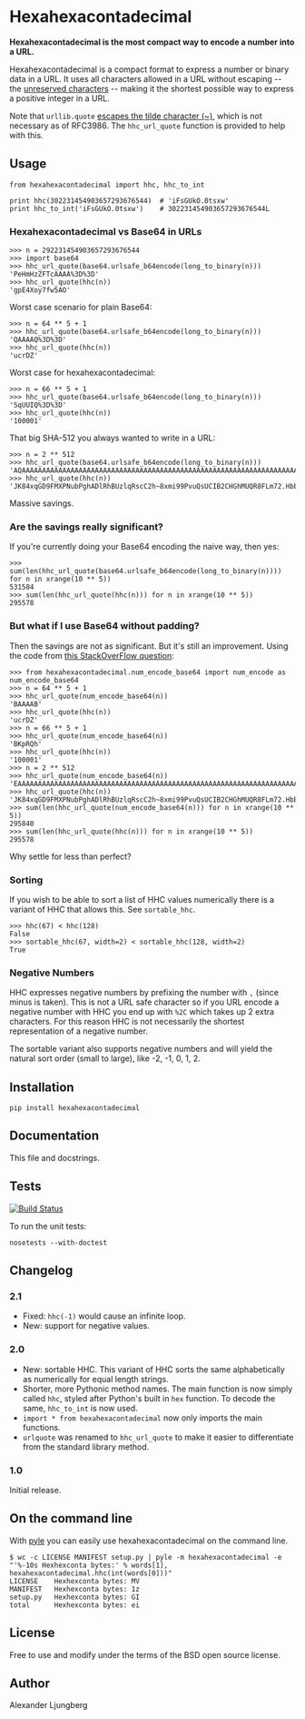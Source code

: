 Hexahexacontadecimal
====================

**Hexahexacontadecimal is the most compact way to encode a number into a URL.**

Hexahexacontadecimal is a compact format to express a number or binary data in a URL. It uses all characters allowed in
a URL without escaping -- the [unreserved characters](http://tools.ietf.org/html/rfc3986#section-2.3) -- making it the
shortest possible way to express a positive integer in a URL.

Note that `urllib.quote` [escapes the tilde character (~)](http://bugs.python.org/issue16285), which is not necessary as
of RFC3986. The `hhc_url_quote` function is provided to help with this.

## Usage

    from hexahexacontadecimal import hhc, hhc_to_int

    print hhc(302231454903657293676544)  # 'iFsGUkO.0tsxw'
    print hhc_to_int('iFsGUkO.0tsxw')    # 302231454903657293676544L

### Hexahexacontadecimal vs Base64 in URLs

    >>> n = 292231454903657293676544
    >>> import base64
    >>> hhc_url_quote(base64.urlsafe_b64encode(long_to_binary(n)))
    'PeHmHzZFTcAAAA%3D%3D'
    >>> hhc_url_quote(hhc(n))
    'gpE4Xoy7fw5AO'

Worst case scenario for plain Base64:

    >>> n = 64 ** 5 + 1
    >>> hhc_url_quote(base64.urlsafe_b64encode(long_to_binary(n)))
    'QAAAAQ%3D%3D'
    >>> hhc_url_quote(hhc(n))
    'ucrDZ'

Worst case for hexahexacontadecimal:

    >>> n = 66 ** 5 + 1
    >>> hhc_url_quote(base64.urlsafe_b64encode(long_to_binary(n)))
    'SqUUIQ%3D%3D'
    >>> hhc_url_quote(hhc(n))
    '100001'

That big SHA-512 you always wanted to write in a URL:

    >>> n = 2 ** 512
    >>> hhc_url_quote(base64.urlsafe_b64encode(long_to_binary(n)))
    'AQAAAAAAAAAAAAAAAAAAAAAAAAAAAAAAAAAAAAAAAAAAAAAAAAAAAAAAAAAAAAAAAAAAAAAAAAAAAAAAAAAAAAA%3D'
    >>> hhc_url_quote(hhc(n))
    'JK84xqGD9FMXPNubPghADlRhBUzlqRscC2h~8xmi99PvuQsUCIB2CHGhMUQR8FLm72.Hbbctkqi89xspay~y4'

Massive savings.

### Are the savings really significant?

If you're currently doing your Base64 encoding the naive way, then yes:

    >>> sum(len(hhc_url_quote(base64.urlsafe_b64encode(long_to_binary(n)))) for n in xrange(10 ** 5))
    531584
    >>> sum(len(hhc_url_quote(hhc(n))) for n in xrange(10 ** 5))
    295578

### But what if I use Base64 without padding?

Then the savings are not as significant. But it's still an improvement. Using the code from [this StackOverFlow
question](http://stackoverflow.com/a/561704/76900):

    >>> from hexahexacontadecimal.num_encode_base64 import num_encode as num_encode_base64
    >>> n = 64 ** 5 + 1
    >>> hhc_url_quote(num_encode_base64(n))
    'BAAAAB'
    >>> hhc_url_quote(hhc(n))
    'ucrDZ'
    >>> n = 66 ** 5 + 1
    >>> hhc_url_quote(num_encode_base64(n))
    'BKpRQh'
    >>> hhc_url_quote(hhc(n))
    '100001'
    >>> n = 2 ** 512
    >>> hhc_url_quote(num_encode_base64(n))
    'EAAAAAAAAAAAAAAAAAAAAAAAAAAAAAAAAAAAAAAAAAAAAAAAAAAAAAAAAAAAAAAAAAAAAAAAAAAAAAAAAAAAAA'
    >>> hhc_url_quote(hhc(n))
    'JK84xqGD9FMXPNubPghADlRhBUzlqRscC2h~8xmi99PvuQsUCIB2CHGhMUQR8FLm72.Hbbctkqi89xspay~y4'
    >>> sum(len(hhc_url_quote(num_encode_base64(n))) for n in xrange(10 ** 5))
    295840
    >>> sum(len(hhc_url_quote(hhc(n))) for n in xrange(10 ** 5))
    295578

Why settle for less than perfect?

### Sorting

If you wish to be able to sort a list of HHC values numerically there is a variant of HHC that allows this. See
`sortable_hhc`.

    >>> hhc(67) < hhc(128)
    False
    >>> sortable_hhc(67, width=2) < sortable_hhc(128, width=2)
    True

### Negative Numbers

HHC expresses negative numbers by prefixing the number with `,` (since minus is taken). This is not a URL safe character
so if you URL encode a negative number with HHC you end up with `%2C` which takes up 2 extra characters. For this reason
HHC is not necessarily the shortest representation of a negative number.

The sortable variant also supports negative numbers and will yield the natural sort order (small to large),
like -2, -1, 0, 1, 2.


## Installation

    pip install hexahexacontadecimal

## Documentation

This file and docstrings.

## Tests

[![Build Status](https://travis-ci.org/aljungberg/hexahexacontadecimal.svg?branch=master)](https://travis-ci.org/aljungberg/hexahexacontadecimal)

To run the unit tests:

    nosetests --with-doctest

## Changelog

### 2.1

* Fixed: `hhc(-1)` would cause an infinite loop.
* New: support for negative values.

### 2.0

* New: sortable HHC. This variant of HHC sorts the same alphabetically as numerically for equal length strings.
* Shorter, more Pythonic method names. The main function is now simply called `hhc`, styled after Python's built in `hex` function. To decode the same, `hhc_to_int` is now used.
* `import * from hexahexacontadecimal` now only imports the main functions.
* `urlquote` was renamed to `hhc_url_quote` to make it easier to differentiate from the standard library method.

### 1.0

Initial release.

## On the command line

With [pyle](https://github.com/aljungberg/pyle) you can easily use hexahexacontadecimal on the command line.

    $ wc -c LICENSE MANIFEST setup.py | pyle -m hexahexacontadecimal -e "'%-10s Hexhexconta bytes:' % words[1], hexahexacontadecimal.hhc(int(words[0]))"
    LICENSE    Hexhexconta bytes: MV
    MANIFEST   Hexhexconta bytes: 1z
    setup.py   Hexhexconta bytes: GI
    total      Hexhexconta bytes: ei

## License

Free to use and modify under the terms of the BSD open source license.

## Author

Alexander Ljungberg
